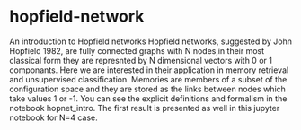 # hopfield-network
An introduction to Hopfield networks
Hopfield networks, suggested by John Hopfield 1982, are fully connected graphs with N nodes,in their most classical form they are represnted by N dimensional vectors with 0 or 1 componants. Here we are interested in their application in memory retrieval and unsupervised classification. Memories are members of a subset of the configuration space and they are stored as the links between nodes which take values 1 or -1. You can see the explicit definitions and formalism in the notebook hopnet_intro. The first result is presented as well in this jupyter notebook for N=4 case.